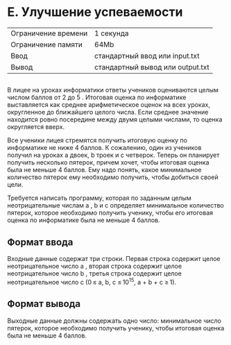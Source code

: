 <div class="problem-statement">
   <div class="header">
      <h1 class="title">E. Улучшение успеваемости</h1>
      <table>
         <tr class="time-limit">
            <td class="property-title">Ограничение времени</td>
            <td>1&nbsp;секунда</td>
         </tr>
         <tr class="memory-limit">
            <td class="property-title">Ограничение памяти</td>
            <td>64Mb</td>
         </tr>
         <tr class="input-file">
            <td class="property-title">Ввод</td>
            <td colspan="1">стандартный ввод или input.txt</td>
         </tr>
         <tr class="output-file">
            <td class="property-title">Вывод</td>
            <td colspan="1">стандартный вывод или output.txt</td>
         </tr>
      </table>
   </div>
   <h2></h2>
   <div class="legend"><span style="">
         <p>В лицее на уроках информатики ответы учеников оцениваются целым числом баллов от 2 до 5 . Итоговая оценка по информатике выставляется
            как среднее арифметическое оценок на всех уроках, округленное до ближайшего целого числа. Если среднее значение находится
            ровно посередине между двумя целыми числами, то оценка округляется вверх.
            <p>Все ученики лицея стремятся получить итоговую оценку по информатике не ниже 4 баллов. К сожалению, один из учеников получил
                   на уроках a двоек, b троек и c четверок. Теперь он планирует получить несколько пятерок, причем хочет, чтобы итоговая оценка
                   была не меньше 4 баллов. Ему надо понять, какое минимальное количество пятерок ему необходимо получить, чтобы добиться своей
                   цели.
                </p>
                <p>Требуется написать программу, которая по заданным целым неотрицательные числам a , b и c определяет минимальное количество
                   пятерок, которое необходимо получить ученику, чтобы его итоговая оценка по информатике была не меньше 4 баллов.
                </p>
             </div>
             <h2>Формат ввода</h2>
             <div class="input-specification"><span style="">
                   <p>Входные данные содержат три строки. Первая строка содержит целое неотрицательное число a , вторая строка содержит целое неотрицательное
                      число b , третья строка содержит целое неотрицательное число c (0 ≤ a, b, c ≤ <span class="tex-math-text">10<sup>15</sup></span>, a + b + c ≥ 1).
                   </p></span><p></p>
             </div>
             <h2>Формат вывода</h2>
             <div class="output-specification"><span style="">
                   <p>Выходные данные должны содержать одно число: минимальное число пятерок, которое необходимо получить ученику, чтобы итоговая
                      оценка была не меньше 4 баллов.
                   </p></span><p></p>
             </div>
